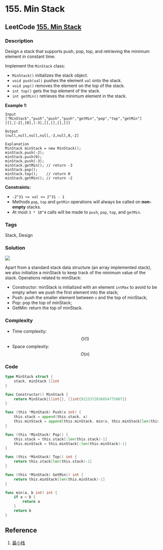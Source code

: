 # 155. Min Stack

## LeetCode [155. Min Stack](title)

### Description

Design a stack that supports push, pop, top, and retrieving the minimum element in constant time.

Implement the `MinStack` class:

* `MinStack()` initializes the stack object.
* `void push(val)` pushes the element `val` onto the stack.
* `void pop()` removes the element on the top of the stack.
* `int top()` gets the top element of the stack.
* `int getMin()` retrieves the minimum element in the stack.

**Example 1:**

```text
Input
["MinStack","push","push","push","getMin","pop","top","getMin"]
[[],[-2],[0],[-3],[],[],[],[]]

Output
[null,null,null,null,-3,null,0,-2]

Explanation
MinStack minStack = new MinStack();
minStack.push(-2);
minStack.push(0);
minStack.push(-3);
minStack.getMin(); // return -3
minStack.pop();
minStack.top();    // return 0
minStack.getMin(); // return -2
```

**Constraints:**

* `-2^31 <= val <= 2^31 - 1`
* Methods `pop`, `top` and `getMin` operations will always be called on **non-empty** stacks.
* At most `3 * 10^4` calls will be made to `push`, `pop`, `top`, and `getMin`.

### Tags

Stack, Design

### Solution

![](../.gitbook/assets/155_fig1.gif)

Apart from a standard stack data structure \(an array implemented stack\), we also initialize a minStack to keep track of the minimum value of the stack. Operations related to minStack:

* Constructor: minStack is initialized with an element `intMax` to avoid to be empty when we push the first element into the stack;
* Push: push the smaller element between `x` and the top of minStack;
* Pop: pop the top of minStack;
* GetMin: return the top of minStack.

### Complexity

* Time complexity: $$O(1)$$
* Space complexity: $$O(n)$$

### Code

```go
type MinStack struct {
	stack, minStack []int
}

func Constructor() MinStack {
	return MinStack{[]int{}, []int{9223372036854775807}}
}

func (this *MinStack) Push(x int) {
	this.stack = append(this.stack, x)
	this.minStack = append(this.minStack, min(x, this.minStack[len(this.minStack)-1]))
}

func (this *MinStack) Pop() {
	this.stack = this.stack[:len(this.stack)-1]
	this.minStack = this.minStack[:len(this.minStack)-1]
}

func (this *MinStack) Top() int {
	return this.stack[len(this.stack)-1]
}

func (this *MinStack) GetMin() int {
	return this.minStack[len(this.minStack)-1]
}

func min(a, b int) int {
	if a < b {
		return a
	}
	return b
}
```

## Reference

1. [最小栈](https://leetcode-cn.com/problems/min-stack/solution/zui-xiao-zhan-by-leetcode-solution/)


